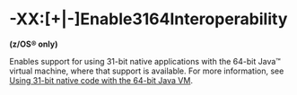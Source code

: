 ﻿<!--
* Copyright (c) 2017, 2023 IBM Corp. and others
*
* This program and the accompanying materials are made
* available under the terms of the Eclipse Public License 2.0
* which accompanies this distribution and is available at
* https://www.eclipse.org/legal/epl-2.0/ or the Apache
* License, Version 2.0 which accompanies this distribution and
* is available at https://www.apache.org/licenses/LICENSE-2.0.
*
* This Source Code may also be made available under the
* following Secondary Licenses when the conditions for such
* availability set forth in the Eclipse Public License, v. 2.0
* are satisfied: GNU General Public License, version 2 with
* the GNU Classpath Exception [1] and GNU General Public
* License, version 2 with the OpenJDK Assembly Exception [2].
*
* [1] https://www.gnu.org/software/classpath/license.html
* [2] https://openjdk.org/legal/assembly-exception.html
*
* SPDX-License-Identifier: EPL-2.0 OR Apache-2.0 OR GPL-2.0 WITH
* Classpath-exception-2.0 OR LicenseRef-GPL-2.0 WITH Assembly-exception
-->

# -XX:[+|-]Enable3164Interoperability

**(z/OS&reg; only)**

Enables support for using 31-bit native applications with the 64-bit Java&trade; virtual machine, where that support is available. For more information, see [Using 31-bit native code with the 64-bit Java VM](https://www.ibm.com/docs/en/SSYKE2_8.0.0/com.ibm.java.vm.80.doc/docs/jni_31on64bit_zos.html).

<!-- ==== END OF TOPIC ==== xxenable3164interoperability.md ==== -->
